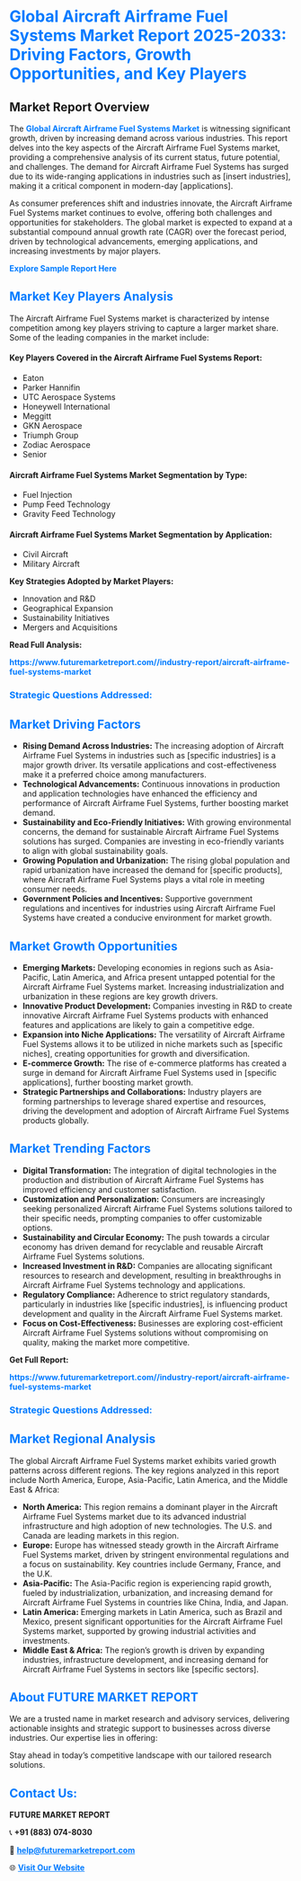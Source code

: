 <h1 style="color: #007BFF;">Global Aircraft Airframe Fuel Systems Market Report 2025-2033: Driving Factors, Growth Opportunities, and Key Players</h1>

<section id="overview">
<h2>Market Report Overview</h2>
<p>The <a href="https://www.futuremarketreport.com//industry-report/aircraft-airframe-fuel-systems-market" style="color: #007BFF; text-decoration: none;"><strong>Global Aircraft Airframe Fuel Systems Market</strong></a> is witnessing significant growth, driven by increasing demand across various industries. This report delves into the key aspects of the Aircraft Airframe Fuel Systems market, providing a comprehensive analysis of its current status, future potential, and challenges. The demand for Aircraft Airframe Fuel Systems has surged due to its wide-ranging applications in industries such as [insert industries], making it a critical component in modern-day [applications].</p>
<p>As consumer preferences shift and industries innovate, the Aircraft Airframe Fuel Systems market continues to evolve, offering both challenges and opportunities for stakeholders. The global market is expected to expand at a substantial compound annual growth rate (CAGR) over the forecast period, driven by technological advancements, emerging applications, and increasing investments by major players.</p>
</section>

<section id="overview">
<p><a href="https://www.futuremarketreport.com//request-sample/reportId=49537" style="color: #007BFF; text-decoration: none;"><strong>Explore Sample Report Here</strong></a></p>
</section>

<section id="key-players">
<h2 style="color: #007BFF;">Market Key Players Analysis</h2>
<p>The Aircraft Airframe Fuel Systems market is characterized by intense competition among key players striving to capture a larger market share. Some of the leading companies in the market include:</p>
<h4>Key Players Covered in the Aircraft Airframe Fuel Systems Report:</h4>
<ul><li>Eaton</li><li>Parker Hannifin</li><li>UTC Aerospace Systems</li><li>Honeywell International</li><li>Meggitt</li><li>GKN Aerospace</li><li>Triumph Group</li><li>Zodiac Aerospace</li><li>Senior</li></ul>
<h4>Aircraft Airframe Fuel Systems Market Segmentation by Type:</h4>
<ul><li>Fuel Injection</li><li>Pump Feed Technology</li><li>Gravity Feed Technology</li></ul>

<h4>Aircraft Airframe Fuel Systems Market Segmentation by Application:</h4>
<ul><li>Civil Aircraft</li><li>Military Aircraft</li></ul>
<p><strong>Key Strategies Adopted by Market Players:</strong></p>
<ul>
<li>Innovation and R&D</li>
<li>Geographical Expansion</li>
<li>Sustainability Initiatives</li>
<li>Mergers and Acquisitions</li>
</ul>
</section>

<section>
<p><strong>Read Full Analysis: </strong></p><a href="https://www.futuremarketreport.com//industry-report/aircraft-airframe-fuel-systems-market" style="color: #007BFF; text-decoration: none;"><strong>https://www.futuremarketreport.com//industry-report/aircraft-airframe-fuel-systems-market</strong></a>
<h3 style="color: #007BFF;">Strategic Questions Addressed:</h3>
</section>

<section id="driving-factors">
<h2 style="color: #007BFF;">Market Driving Factors</h2>
<ul>
<li><strong>Rising Demand Across Industries:</strong> The increasing adoption of Aircraft Airframe Fuel Systems in industries such as [specific industries] is a major growth driver. Its versatile applications and cost-effectiveness make it a preferred choice among manufacturers.</li>
<li><strong>Technological Advancements:</strong> Continuous innovations in production and application technologies have enhanced the efficiency and performance of Aircraft Airframe Fuel Systems, further boosting market demand.</li>
<li><strong>Sustainability and Eco-Friendly Initiatives:</strong> With growing environmental concerns, the demand for sustainable Aircraft Airframe Fuel Systems solutions has surged. Companies are investing in eco-friendly variants to align with global sustainability goals.</li>
<li><strong>Growing Population and Urbanization:</strong> The rising global population and rapid urbanization have increased the demand for [specific products], where Aircraft Airframe Fuel Systems plays a vital role in meeting consumer needs.</li>
<li><strong>Government Policies and Incentives:</strong> Supportive government regulations and incentives for industries using Aircraft Airframe Fuel Systems have created a conducive environment for market growth.</li>
</ul>
</section>

<section id="growth-opportunities">
<h2 style="color: #007BFF;">Market Growth Opportunities</h2>
<ul>
<li><strong>Emerging Markets:</strong> Developing economies in regions such as Asia-Pacific, Latin America, and Africa present untapped potential for the Aircraft Airframe Fuel Systems market. Increasing industrialization and urbanization in these regions are key growth drivers.</li>
<li><strong>Innovative Product Development:</strong> Companies investing in R&D to create innovative Aircraft Airframe Fuel Systems products with enhanced features and applications are likely to gain a competitive edge.</li>
<li><strong>Expansion into Niche Applications:</strong> The versatility of Aircraft Airframe Fuel Systems allows it to be utilized in niche markets such as [specific niches], creating opportunities for growth and diversification.</li>
<li><strong>E-commerce Growth:</strong> The rise of e-commerce platforms has created a surge in demand for Aircraft Airframe Fuel Systems used in [specific applications], further boosting market growth.</li>
<li><strong>Strategic Partnerships and Collaborations:</strong> Industry players are forming partnerships to leverage shared expertise and resources, driving the development and adoption of Aircraft Airframe Fuel Systems products globally.</li>
</ul>
</section>

<section id="trending-factors">
<h2 style="color: #007BFF;">Market Trending Factors</h2>
<ul>
<li><strong>Digital Transformation:</strong> The integration of digital technologies in the production and distribution of Aircraft Airframe Fuel Systems has improved efficiency and customer satisfaction.</li>
<li><strong>Customization and Personalization:</strong> Consumers are increasingly seeking personalized Aircraft Airframe Fuel Systems solutions tailored to their specific needs, prompting companies to offer customizable options.</li>
<li><strong>Sustainability and Circular Economy:</strong> The push towards a circular economy has driven demand for recyclable and reusable Aircraft Airframe Fuel Systems solutions.</li>
<li><strong>Increased Investment in R&D:</strong> Companies are allocating significant resources to research and development, resulting in breakthroughs in Aircraft Airframe Fuel Systems technology and applications.</li>
<li><strong>Regulatory Compliance:</strong> Adherence to strict regulatory standards, particularly in industries like [specific industries], is influencing product development and quality in the Aircraft Airframe Fuel Systems market.</li>
<li><strong>Focus on Cost-Effectiveness:</strong> Businesses are exploring cost-efficient Aircraft Airframe Fuel Systems solutions without compromising on quality, making the market more competitive.</li>
</ul>
</section>

<section>
<p><strong>Get Full Report: </strong></p><a href="https://www.futuremarketreport.com//industry-report/aircraft-airframe-fuel-systems-market" style="color: #007BFF; text-decoration: none;"><strong>https://www.futuremarketreport.com//industry-report/aircraft-airframe-fuel-systems-market</strong></a>
<h3 style="color: #007BFF;">Strategic Questions Addressed:</h3>
</section>


<section id="regional-analysis">
<h2 style="color: #007BFF;">Market Regional Analysis</h2>
<p>The global Aircraft Airframe Fuel Systems market exhibits varied growth patterns across different regions. The key regions analyzed in this report include North America, Europe, Asia-Pacific, Latin America, and the Middle East & Africa:</p>
<ul>
<li><strong>North America:</strong> This region remains a dominant player in the Aircraft Airframe Fuel Systems market due to its advanced industrial infrastructure and high adoption of new technologies. The U.S. and Canada are leading markets in this region.</li>
<li><strong>Europe:</strong> Europe has witnessed steady growth in the Aircraft Airframe Fuel Systems market, driven by stringent environmental regulations and a focus on sustainability. Key countries include Germany, France, and the U.K.</li>
<li><strong>Asia-Pacific:</strong> The Asia-Pacific region is experiencing rapid growth, fueled by industrialization, urbanization, and increasing demand for Aircraft Airframe Fuel Systems in countries like China, India, and Japan.</li>
<li><strong>Latin America:</strong> Emerging markets in Latin America, such as Brazil and Mexico, present significant opportunities for the Aircraft Airframe Fuel Systems market, supported by growing industrial activities and investments.</li>
<li><strong>Middle East & Africa:</strong> The region’s growth is driven by expanding industries, infrastructure development, and increasing demand for Aircraft Airframe Fuel Systems in sectors like [specific sectors].</li>
</ul>
</section>

<footer>
<h2 style="color: #007BFF;">About FUTURE MARKET REPORT</h2>
<p>We are a trusted name in market research and advisory services, delivering actionable insights and strategic support to businesses across diverse industries. Our expertise lies in offering:</p>

<p>Stay ahead in today’s competitive landscape with our tailored research solutions.</p>

<h2 style="color: #007BFF;">Contact Us:</h2>
<p><strong>FUTURE MARKET REPORT</strong></p>
<p>📞 <strong>+91 (883) 074-8030</strong></p>
<p>📧 <strong><a href="mailto:help@futuremarketreport.com" style="color: #007BFF;">help@futuremarketreport.com</a></strong></p>
<p>🌐 <strong><a href="https://www.futuremarketreport.com/" style="color: #007BFF;">Visit Our Website</a></strong></p>
</footer>